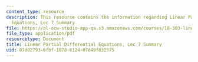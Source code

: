 ```yaml
---
content_type: resource
description: This resource contains the information regarding Linear Partial Differential
  Equations, Lec 7 Summary.
file: https://ol-ocw-studio-app-qa.s3.amazonaws.com/courses/18-303-linear-partial-differential-equations-analysis-and-numerics-fall-2014/07d027936fbf1878612407d49f832575_MIT18_303F14_Lecture7.pdf
file_type: application/pdf
resourcetype: Document
title: Linear Partial Differential Equations, Lec 7 Summary
uid: 07d02793-6fbf-1878-6124-07d49f832575
---
```

